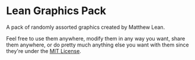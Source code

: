 # Lean Graphics Pack
A pack of randomly assorted graphics created by Matthew Lean.

Feel free to use them anywhere, modify them in any way you want, share them anywhere, or do pretty much anything else you want with them since they're under the [MIT License](./LICENSE).